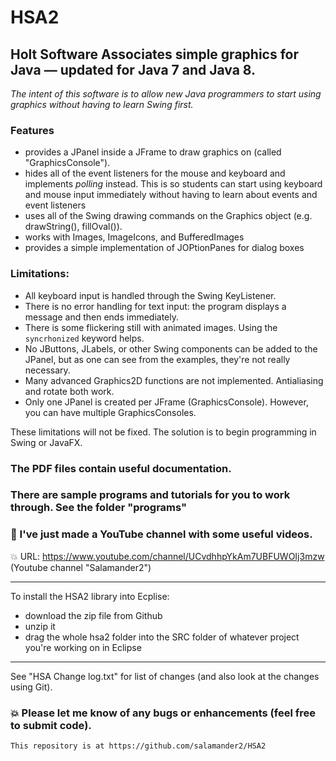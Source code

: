 # HSA2

## Holt Software Associates simple graphics for Java &mdash; updated for Java 7 and Java 8.

*The intent of this software is to allow new Java programmers to start using graphics without having to learn Swing first.*

### Features
* provides a JPanel inside a JFrame to draw graphics on (called "GraphicsConsole"). 
* hides all of the event listeners for the mouse and keyboard and implements _polling_ instead. 
This is so students can start using keyboard and mouse input immediately without having to learn about events and event listeners
* uses all of the Swing drawing commands on the Graphics object (e.g. drawString(), fillOval()).
* works with Images, ImageIcons, and BufferedImages
* provides a simple implementation of JOPtionPanes for dialog boxes

### Limitations:
* All keyboard input is handled through the Swing KeyListener. 
* There is no error handling for text input: the program displays a message and then ends immediately.
* There is some flickering still with animated images. Using the `syncrhonized` keyword helps. 
* No JButtons, JLabels, or other Swing components can be added to the JPanel, but as one can see from the examples, they're not really necessary.
* Many advanced Graphics2D functions are not implemented. Antialiasing and rotate both work.
* Only one JPanel is created per JFrame (GraphicsConsole). However, you can have multiple GraphicsConsoles.

These limitations will not be fixed. The solution is to begin programming in Swing or JavaFX.

### The PDF files contain useful documentation.

### There are sample programs and tutorials for you to work through. See the folder "programs"
 
### :movie_camera: I've just made a YouTube channel with some useful videos. 
:boom: URL: https://www.youtube.com/channel/UCvdhhpYkAm7UBFUWOIj3mzw (Youtube channel "Salamander2")

----

To install the HSA2 library into Ecplise:

* download the zip file from Github
* unzip it
* drag the whole hsa2 folder into the SRC folder of whatever project you're working on in Eclipse

----

See "HSA Change log.txt" for list of changes (and also look at the changes using Git).

### :boom: Please let me know of any bugs or enhancements (feel free to submit code).

~~~~~~
This repository is at https://github.com/salamander2/HSA2
